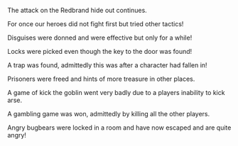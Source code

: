 The attack on the Redbrand hide out continues.

For once our heroes did not fight first but tried other tactics!

Disguises were donned and were effective but only for a while!   

Locks were picked even though the key to the door was found!

A trap was found, admittedly this was after a character had fallen in!

Prisoners were freed and hints of more treasure in other places.

A game of kick the goblin went very badly due to a players inability to kick arse.

A gambling game was won, admittedly by killing all the other players.

Angry bugbears were locked in a room and have now escaped and are quite angry!











